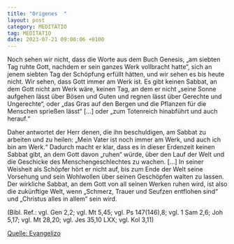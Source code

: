 ```yaml
---
title: "Origenes  "
layout: post
category: MEDITATIO
tag: MEDITATIO
date: 2023-07-21 09:00:06 +0100
---
```

Noch sehen wir nicht, dass die Worte aus dem Buch Genesis, „am siebten Tag ruhte Gott, nachdem er sein ganzes Werk vollbracht hatte“, sich an jenem siebten Tag der Schöpfung erfüllt hätten, und wir sehen es bis heute nicht. Wir sehen, dass Gott immer am Werk ist. Es gibt keinen Sabbat, an dem Gott nicht am Werk wäre, keinen Tag, an dem er nicht „seine Sonne aufgehen lässt über Bösen und Guten und regnen lässt über Gerechte und Ungerechte“, oder „das Gras auf den Bergen und die Pflanzen für die Menschen sprießen lässt“ […] oder „zum Totenreich hinabführt und auch herauf.<!--more-->“

Daher antwortet der Herr denen, die ihn beschuldigen, am Sabbat zu arbeiten und zu heilen: „Mein Vater ist noch immer am Werk, und auch ich bin am Werk.“ Dadurch macht er klar, dass es in dieser Erdenzeit keinen Sabbat gibt, an dem Gott davon „ruhen“ würde, über den Lauf der Welt und die Geschicke des Menschengeschlechtes zu wachen. […] In seiner Weisheit als Schöpfer hört er nicht auf, bis zum Ende der Welt seine Vorsehung und sein Wohlwollen über seinen Geschöpfen walten zu lassen. Der wirkliche Sabbat, an dem Gott von all seinen Werken ruhen wird, ist also die zukünftige Welt, wenn „Schmerz, Trauer und Seufzen entflohen sind“ und „Christus alles in allem“ sein wird.

(Bibl. Ref.: vgl. Gen 2,2; vgl. Mt 5,45; vgl. Ps 147(146),8; vgl. 1 Sam 2,6; Joh 5,17; vgl. Mt 28,20; vgl. Jes 35,10 LXX; vgl. Kol 3,11)


[Quelle: Evangelizo](https://evangeliumtagfuertag.org/DE/gospel)